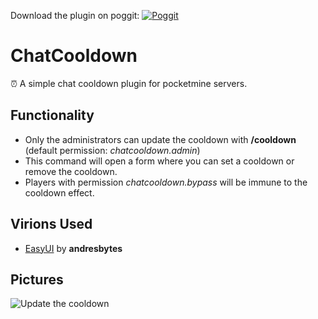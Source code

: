 Download the plugin on poggit: [![Poggit](https://poggit.pmmp.io/shield.state/ChatCooldown)](https://poggit.pmmp.io/p/ChatCooldown) <br>

# ChatCooldown
⏰ A simple chat cooldown plugin for pocketmine servers.

## Functionality
- Only the administrators can update the cooldown with **/cooldown** (default permission: *chatcooldown.admin*)
- This command will open a form where you can set a cooldown or remove the cooldown.
- Players with permission *chatcooldown.bypass* will be immune to the cooldown effect.

## Virions Used
- [EasyUI](https://github.com/andresbytes/EasyUI) by **andresbytes** <br>

## Pictures

![Update the cooldown](https://i.imgur.com/L9N0jAQ.png)

